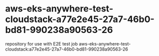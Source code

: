 # aws-eks-anywhere-test-cloudstack-a77e2e45-27a7-46b0-bd81-990238a90563-26
repository for use with E2E test job aws-eks-anywhere-test-cloudstack:a77e2e45-27a7-46b0-bd81-990238a90563-26
